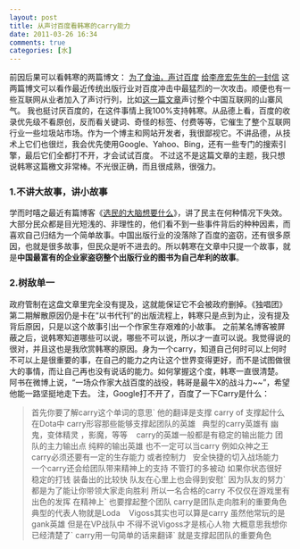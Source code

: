 ```yaml
---
layout: post
title: 从声讨百度看韩寒的carry能力
date: 2011-03-26 16:34
comments: true
categories: [水]
---
```

前因后果可以看韩寒的两篇博文：
<a href="http://blog.sina.com.cn/s/blog_4701280b01017ijd.html">为了食油，声讨百度</a>
<a href="http://blog.sina.com.cn/s/blog_4701280b01017ijj.html">给李彦宏先生的一封信</a>
这两篇博文可以看作最近传统出版行业对百度冲击中最猛烈的一次攻击。顺便也有一些互联网从业者加入了声讨行列，比如<a href="http://www.zhuoqun.net/html/y2011/1682.html">这一篇文章</a>声讨整个中国互联网的山寨风气。
我也挺讨厌百度的，在这件事情上我100%支持韩寒。从品德上看，百度的收录优先级不看原创，反而看关键词、奇怪的标签、付费等等，它催生了整个互联网行业一些垃圾站市场。作为一个博主和网站开发者，我很鄙视它。不讲品德，从技术上它们也很烂，我会优先使用Google、Yahoo、Bing，还有一些专门的搜索引擎，最后它们全都打不开，才会试试百度。
不过这不是这篇文章的主题，我只想说韩寒这篇檄文非常棒。不光很正确，而且很成熟，很强力。
<h3>1.不讲大故事，讲小故事</h3>
学而时嘻之最近有篇博客《<a href="http://www.geekonomics10000.com/558">选民的大脑想要什么</a>》，讲了民主在何种情况下失效。大部分民众都是目光短浅的、非理性的，他们看不到一些事件背后的种种因素，而喜欢自己归结为一个简单故事。中国出版行业的没落除了百度的盗窃，还有很多原因，也就是很多故事，但民众是听不进去的。所以韩寒在文章中只提一个故事，就是<strong>中国最富有的企业家盗窃整个出版行业的图书为自己牟利的故事</strong>。
<h3>2.树敌单一</h3>
政府管制在这盘文章里完全没有提及，这就能保证它不会被政府删掉。《独唱团》第二期解散原因仍是卡在“以书代刊”的出版流程上，韩寒只是点到为止，没有提及背后原因，只是以这个故事引出一个作家生存艰难的小故事。
之前某名博客被屏蔽之后，说韩寒知道哪些可以说，哪些不可以说，所以才一直可以说。我觉得说的很对，并且这也是我欣赏韩寒的原因。身为一个carry，知道自己何时可以上何时不可以上是很重要的事，在自己的能力之内让这个世界变得更好，而不是试图做很大的事情，而让自己再也没有说话的能力。如何掌握这个度，韩寒一直很清楚。
阿书在微博上说，“一场众作家大战百度的战役，韩哥是最牛X的战斗力~~”，希望他能一路坚挺地走下去。
注，Google打不开了，百度了一下Carry是什么：
<blockquote>首先你要了解carry这个单词的意思` 他的翻译是支撑 carry of 支撑起什么
在Dota中 carry形容那些能够支撑起团队的英雄   典型的carry英雄有 幽鬼，变体精灵
，影魔，等等    carry的英雄一般都是有稳定的输出能力 团队的主力输出点
纯粹的输出英雄 也不一定可以当carry 例如众神之王   carry必须还要有一定的生存能力 或者控制力   安全快捷的切入战场能力   一个carry还会给团队带来精神上的支持
不管打的多被动 如果你状态很好 稳定的打钱 装备出的比较快 队友在心里上也会得到安慰` 因为队友的努力` 都是为了能让你带领大家走向胜利
所以一名合格的carry 不仅仅在游戏里有出色的发挥 在精神上` 也要撑起整个团队
carry是团队走向胜利的重要角色
典型的代表人物就是Loda    Vigoss其实也可以算是carry 虽然他常玩的是gank英雄 但是在VP战队中 不得不说Vigoss才是核心人物
大概意思我想你已经清楚了` carry用一句简单的话来翻译` 就是支撑起团队的重要角色</blockquote>
